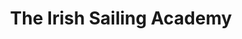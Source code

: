 ---
title: "The Irish Sailing Academy"
address: "Hodson Bay, Athlone, Co. Roscommon"
tel: "+353 (0)49 952 9750"
county: "Roscommon"
category: "Sailing"
type: "Content"
lat: "53.42805480957031"
lng: "-7.943611145019531"
---